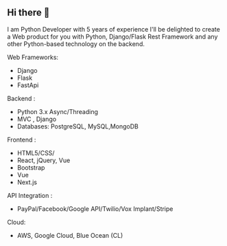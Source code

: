 ## Hi there 👋

<!--
**Takeru522/Takeru522** is a ✨ _special_ ✨ repository because its `README.md` (this file) appears on your GitHub profile.

Here are some ideas to get you started:
==============
- 🔭 I’m currently working on ...
- 🌱 I’m currently learning ...
- 👯 I’m looking to collaborate on ...
- 🤔 I’m looking for help with ...
- 💬 Ask me about ...
- 📫 How to reach me: ...
- 😄 Pronouns: ...
- ⚡ Fun fact: ...
-->

I am Python Developer with 5 years of experience I'll be delighted to create a Web product for you with Python, Django/Flask Rest Framework and any other Python-based technology on the backend.

Web Frameworks:
  - Django
  - Flask
  - FastApi
    
Backend :
  - Python 3.x Async/Threading
  - MVC , Django
  - Databases: PostgreSQL, MySQL,MongoDB

Frontend :
  - HTML5/CSS/
  - React, jQuery, Vue
  - Bootstrap
  - Vue
  - Next.js

API Integration :
  - PayPal/Facebook/Google API/Twilio/Vox Implant/Stripe

Cloud:
  - AWS, Google Cloud, Blue Ocean (CL)
    
